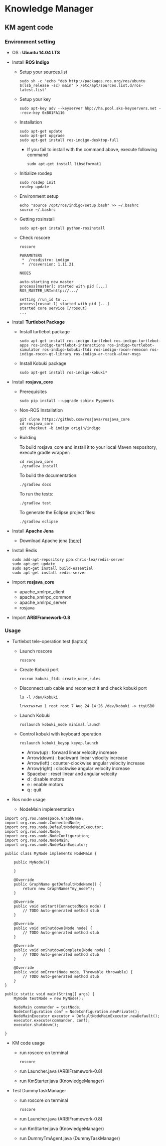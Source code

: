 # Knowledge Manager

## KM agent code

### Environment setting

* OS : **Ubuntu 14.04 LTS**

* Install **ROS Indigo**
  * Setup your sources.list

    ```
    sudo sh -c 'echo "deb http://packages.ros.org/ros/ubuntu $(lsb_release -sc) main" > /etc/apt/sources.list.d/ros-latest.list'
    ```

  * Setup your key

    ```
    sudo apt-key adv --keyserver hkp://ha.pool.sks-keyservers.net --recv-key 0xB01FA116
    ```

  * Installation

    ```
    sudo apt-get update
    sudo apt-get upgrade
    sudo apt-get install ros-indigo-desktop-full
    ```
    * If you fail to install with the command above, execute following command
    	
    	```
    	sudo apt-get install libsdformat1
    	```

  * Initialize rosdep

    ```
    sudo rosdep init
    rosdep update
    ```

  * Environment setup

    ```
    echo "source /opt/ros/indigo/setup.bash" >> ~/.bashrc
    source ~/.bashrc
    ```

  * Getting rosinstall

    ```
    sudo apt-get install python-rosinstall
    ```

  * Check roscore

    ```
    roscore
    ```
    ```
    PARAMETERS
     *  /rosdistro: indigo
     *  /rosversion: 1.11.21
    
    NODES
    
    auto-starting new master
    process[master]: started with pid [...]
    ROS_MASTER_URI=http://.../
    
    setting /run_id to ...
    process[rosout-1] started with pid [...]
    started core service [/rosout]
    ...
    ```

* Install **Turtlebot Package**

  * Install turtlebot package

    ```
    sudo apt-get install ros-indigo-turtlebot ros-indigo-turtlebot-apps ros-indigo-turtlebot-interactions ros-indigo-turtlebot-simulator ros-indigo-kobuki-ftdi ros-indigo-rocon-remocon ros-indigo-rocon-qt-library ros-indigo-ar-track-alvar-msgs
    ```

  * Install Kobuki package

    ```
    sudo apt-get install ros-indigo-kobuki*
    ```

* Install **rosjava_core**

  * Prerequisites

  	```
  	sudo pip install --upgrade sphinx Pygments 
  	```
  * Non-ROS Installation
  	
  	```
  	git clone https://github.com/rosjava/rosjava_core
  	cd rosjava_core
  	git checkout -b indigo origin/indigo
  	```
  	
  * Building
  	
  	To build rosjava_core and install it to your local Maven respository, execute gradle wrapper:
  	
  	```
  	cd rosjava_core
  	./gradlew install
  	```
  	
  	To build the documentation:

  	```
  	./gradlew docs
  	```
  	
  	To run the tests:

  	```
  	./gradlew test
  	```
  	
  	To generate the Eclipse project files:

  	```
  	./gradlew eclipse
  	```

* Install **Apache Jena**
  * Download Apache jena [[here]](https://jena.apache.org/download/index.cgi)

* Install Redis

  ```
  sudo add-apt-repository ppa:chris-lea/redis-server
  sudo apt-get update
  sudo apt-get install build-essential
  sudo apt-get install redis-server
  ```


* Import **rosjava_core**
	* apache\_xmlrpc\_client
	* apache\_xmlrpc\_common
	* apache\_xmlrpc\_server
	* rosjava
	
* Import **ARBIFramework-0.8**

	
	
### Usage

* Turtlebot tele-operation test (laptop)

  * Launch roscore

    ```
    roscore
    ```

  * Create Kobuki port

    ```
    rosrun kobuki_ftdi create_udev_rules
    ```

  * Disconnect usb cable and reconnect it and check kobuki port

    ```
    ls -l /dev/kobuki
    ```

    ```
    lrwxrwxrwx 1 root root 7 Aug 24 14:26 /dev/kobuki -> ttyUSB0
    ```

  * Launch Kobuki

    ```
    roslaunch kobuki_node minimal.launch
    ```

  * Control kobuki with keyboard operation

    ```
    roslaunch kobuki_keyop keyop.launch
    ```

    - Arrow(up) : forward linear velocity increase
    - Arrow(down) : backward linear velocity increase
    - Arrow(left) : counter-clockwise angular velocity increase
    - Arrow(right) : clockwise angular velocity increase
    - Spacebar : reset linear and angular velocity
    - d : disable motors
    - e : enable motors
    - q : quit

* Ros node usage

  * NodeMain implementation

```
import org.ros.namespace.GraphName;
import org.ros.node.ConnectedNode;
import org.ros.node.DefaultNodeMainExecutor;
import org.ros.node.Node;
import org.ros.node.NodeConfiguration;
import org.ros.node.NodeMain;
import org.ros.node.NodeMainExecutor;

public class MyNode implements NodeMain {

	public MyNode(){
	
	}
	
	@Override
	public GraphName getDefaultNodeName() {
		return new GraphName("my_node");
	}

	@Override
	public void onStart(ConnectedNode node) {
		// TODO Auto-generated method stub
	}

	@Override
	public void onShutdown(Node node) {
		// TODO Auto-generated method stub
	}

	@Override
	public void onShutdownComplete(Node node) {
		// TODO Auto-generated method stub
	}

	@Override
	public void onError(Node node, Throwable throwable) {
		// TODO Auto-generated method stub
	}
}

public static void main(String[] args) {
	MyNode testNode = new MyNode();
	
	NodeMain commander = testNode;
	NodeConfiguration conf = NodeConfiguration.newPrivate();
	NodeMainExecutor executor = DefaultNodeMainExecutor.newDefault();
	executor.execute(commander, conf);
	executor.shutdown();
	
}

```

* KM code usage
	* run roscore on terminal
	
		```
		roscore
		```
	* run Launcher.java (ARBIFramework-0.8)
	* run KmStarter.java (KnowledgeManager)

* Test DummyTaskManager
	* run roscore on terminal
	
		```
		roscore
		```
	* run Launcher.java (ARBIFramework-0.8)
	* run KmStarter.java (KnowledgeManager)
	* run DummyTmAgent.java (DummyTaskManager)